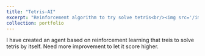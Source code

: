 ```yaml
---
title: "Tetris-AI"
excerpt: "Reinforcement algorithm to try solve tetris<br/><img src='/images/tetris.png'>"
collection: portfolio
---
```


I have created an agent based on reinforcement learning that treis to solve tetris by itself. Need more improvement to let it score higher.
